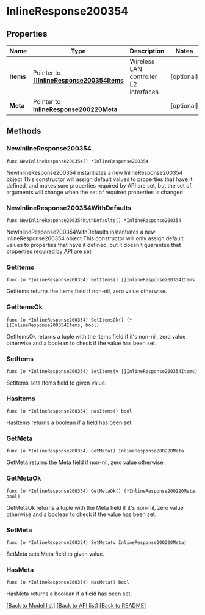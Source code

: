 # InlineResponse200354

## Properties

Name | Type | Description | Notes
------------ | ------------- | ------------- | -------------
**Items** | Pointer to [**[]InlineResponse200354Items**](InlineResponse200354Items.md) | Wireless LAN controller L2 interfaces | [optional] 
**Meta** | Pointer to [**InlineResponse200220Meta**](InlineResponse200220Meta.md) |  | [optional] 

## Methods

### NewInlineResponse200354

`func NewInlineResponse200354() *InlineResponse200354`

NewInlineResponse200354 instantiates a new InlineResponse200354 object
This constructor will assign default values to properties that have it defined,
and makes sure properties required by API are set, but the set of arguments
will change when the set of required properties is changed

### NewInlineResponse200354WithDefaults

`func NewInlineResponse200354WithDefaults() *InlineResponse200354`

NewInlineResponse200354WithDefaults instantiates a new InlineResponse200354 object
This constructor will only assign default values to properties that have it defined,
but it doesn't guarantee that properties required by API are set

### GetItems

`func (o *InlineResponse200354) GetItems() []InlineResponse200354Items`

GetItems returns the Items field if non-nil, zero value otherwise.

### GetItemsOk

`func (o *InlineResponse200354) GetItemsOk() (*[]InlineResponse200354Items, bool)`

GetItemsOk returns a tuple with the Items field if it's non-nil, zero value otherwise
and a boolean to check if the value has been set.

### SetItems

`func (o *InlineResponse200354) SetItems(v []InlineResponse200354Items)`

SetItems sets Items field to given value.

### HasItems

`func (o *InlineResponse200354) HasItems() bool`

HasItems returns a boolean if a field has been set.

### GetMeta

`func (o *InlineResponse200354) GetMeta() InlineResponse200220Meta`

GetMeta returns the Meta field if non-nil, zero value otherwise.

### GetMetaOk

`func (o *InlineResponse200354) GetMetaOk() (*InlineResponse200220Meta, bool)`

GetMetaOk returns a tuple with the Meta field if it's non-nil, zero value otherwise
and a boolean to check if the value has been set.

### SetMeta

`func (o *InlineResponse200354) SetMeta(v InlineResponse200220Meta)`

SetMeta sets Meta field to given value.

### HasMeta

`func (o *InlineResponse200354) HasMeta() bool`

HasMeta returns a boolean if a field has been set.


[[Back to Model list]](../README.md#documentation-for-models) [[Back to API list]](../README.md#documentation-for-api-endpoints) [[Back to README]](../README.md)


